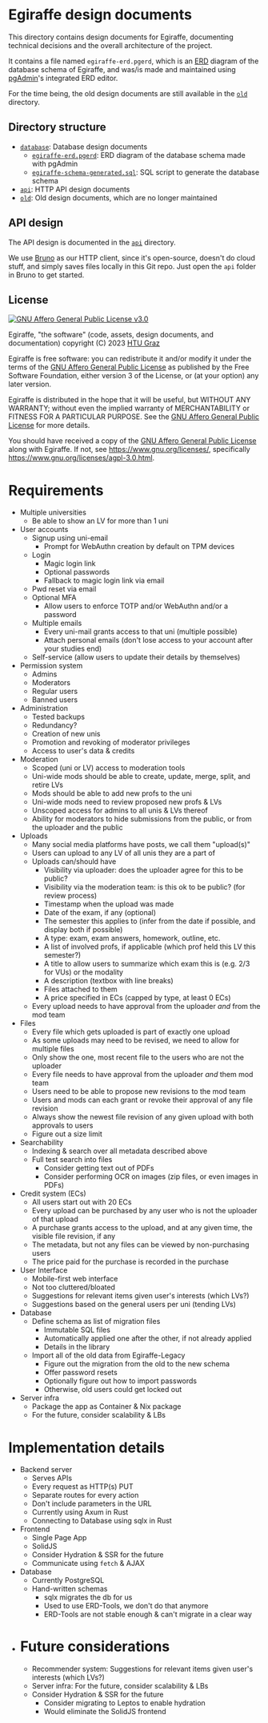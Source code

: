 # Egiraffe design documents

This directory contains design documents for Egiraffe, documenting technical decisions and the overall architecture of the project.

It contains a file named `egiraffe-erd.pgerd`, which is an [ERD](https://en.wikipedia.org/wiki/Entity%E2%80%93relationship_model) diagram of the database schema of Egiraffe, and was/is made and maintained using [pgAdmin](https://www.pgadmin.org/)'s integrated ERD editor.

For the time being, the old design documents are still available in the [`old`](old) directory.

## Directory structure

- [`database`](database): Database design documents
  - [`egiraffe-erd.pgerd`](database/egiraffe-erd.pgerd): ERD diagram of the database schema made with pgAdmin
  - [`egiraffe-schema-generated.sql`](database/egiraffe-schema-generated.sql): SQL script to generate the database schema
- [`api`](api): HTTP API design documents
- [`old`](old): Old design documents, which are no longer maintained

## API design

The API design is documented in the [`api`](api) directory.

We use [Bruno](https://www.usebruno.com/) as our HTTP client, since it's open-source, doesn't do cloud stuff, and simply saves files locally in this Git repo.
Just open the `api` folder in Bruno to get started.

## License

[![GNU Affero General Public License v3.0](https://www.gnu.org/graphics/agplv3-with-text-162x68.png)](https://www.gnu.org/licenses/agpl-3.0.html)

Egiraffe, "the software" (code, assets, design documents, and documentation) copyright (C) 2023 [HTU Graz](https://htugraz.at/)

Egiraffe is free software: you can redistribute it and/or modify it under the terms of the [GNU Affero General Public License](/LICENSE.md) as published by the Free Software Foundation, either version 3 of the License, or (at your option) any later version.

Egiraffe is distributed in the hope that it will be useful, but WITHOUT ANY WARRANTY; without even the implied warranty of MERCHANTABILITY or FITNESS FOR A PARTICULAR PURPOSE. See the [GNU Affero General Public License](/LICENSE.md) for more details.

You should have received a copy of the [GNU Affero General Public License](/LICENSE.md) along with Egiraffe. If not, see <https://www.gnu.org/licenses/>, specifically <https://www.gnu.org/licenses/agpl-3.0.html>.

# Requirements

- Multiple universities
  - Be able to show an LV for more than 1 uni
- User accounts
  - Signup using uni-email
    - Prompt for WebAuthn creation by default on TPM devices
  - Login
    - Magic login link
    - Optional passwords
    - Fallback to magic login link via email
  - Pwd reset via email
  - Optional MFA
    - Allow users to enforce TOTP and/or WebAuthn and/or a password
  - Multiple emails
    - Every uni-mail grants access to that uni (multiple possible)
    - Attach personal emails (don't lose access to your account after your studies end)
  - Self-service (allow users to update their details by themselves)
- Permission system
  - Admins
  - Moderators
  - Regular users
  - Banned users
- Administration
  - Tested backups
  - Redundancy?
  - Creation of new unis
  - Promotion and revoking of moderator privileges
  - Access to user's data & credits
- Moderation
  - Scoped (uni or LV) access to moderation tools
  - Uni-wide mods should be able to create, update, merge, split, and retire LVs
  - Mods should be able to add new profs to the uni
  - Uni-wide mods need to review proposed new profs & LVs
  - Unscoped access for admins to all unis & LVs thereof
  - Ability for moderators to hide submissions from the public, or from the uploader and the public
- Uploads
  - Many social media platforms have posts, we call them "upload(s)"
  - Users can upload to any LV of all unis they are a part of
  - Uploads can/should have
    - Visibility via uploader: does the uploader agree for this to be public?
    - Visibility via the moderation team: is this ok to be public? (for review process)
    - Timestamp when the upload was made
    - Date of the exam, if any (optional)
    - The semester this applies to (infer from the date if possible, and display both if possible)
    - A type: exam, exam answers, homework, outline, etc.
    - A list of involved profs, if applicable (which prof held this LV this semester?)
    - A title to allow users to summarize which exam this is (e.g. 2/3 for VUs) or the modality
    - A description (textbox with line breaks)
    - Files attached to them
    - A price specified in ECs (capped by type, at least 0 ECs)
  - Every upload needs to have approval from the uploader _and_ from the mod team
- Files
  - Every file which gets uploaded is part of exactly one upload
  - As some uploads may need to be revised, we need to allow for multiple files
  - Only show the one, most recent file to the users who are not the uploader
  - Every file needs to have approval from the uploader _and_ them mod team
  - Users need to be able to propose new revisions to the mod team
  - Users and mods can each grant or revoke their approval of any file revision
  - Always show the newest file revision of any given upload with both approvals to users
  - Figure out a size limit
- Searchability
  - Indexing & search over all metadata described above
  - Full test search into files
    - Consider getting text out of PDFs
    - Consider performing OCR on images (zip files, or even images in PDFs)
- Credit system (ECs)
  - All users start out with 20 ECs
  - Every upload can be purchased by any user who is not the uploader of that upload
  - A purchase grants access to the upload, and at any given time, the visible file revision, if any
  - The metadata, but not any files can be viewed by non-purchasing users
  - The price paid for the purchase is recorded in the purchase
- User Interface
  - Mobile-first web interface
  - Not too cluttered/bloated
  - Suggestions for relevant items given user's interests (which LVs?)
  - Suggestions based on the general users per uni (tending LVs)
- Database
  - Define schema as list of migration files
    - Immutable SQL files
    - Automatically applied one after the other, if not already applied
    - Details in the library
  - Import all of the old data from Egiraffe-Legacy
    - Figure out the migration from the old to the new schema
    - Offer password resets
    - Optionally figure out how to import passwords
    - Otherwise, old users could get locked out
- Server infra
  - Package the app as Container & Nix package
  - For the future, consider scalability & LBs

# Implementation details

- Backend server
  - Serves APIs
  - Every request as HTTP(s) PUT
  - Separate routes for every action
  - Don't include parameters in the URL
  - Currently using Axum in Rust
  - Connecting to Database using sqlx in Rust
- Frontend
  - Single Page App
  - SolidJS
  - Consider Hydration & SSR for the future
  - Communicate using `fetch` & AJAX
- Database
  - Currently PostgreSQL
  - Hand-written schemas
    - sqlx migrates the db for us
    - Used to use ERD-Tools, we don't do that anymore
    - ERD-Tools are not stable enough & can't migrate in a clear way
- # Future considerations
  - Recommender system: Suggestions for relevant items given user's interests (which LVs?)
  - Server infra: For the future, consider scalability & LBs
  - Consider Hydration & SSR for the future
    - Consider migrating to Leptos to enable hydration
    - Would eliminate the SolidJS frontend
